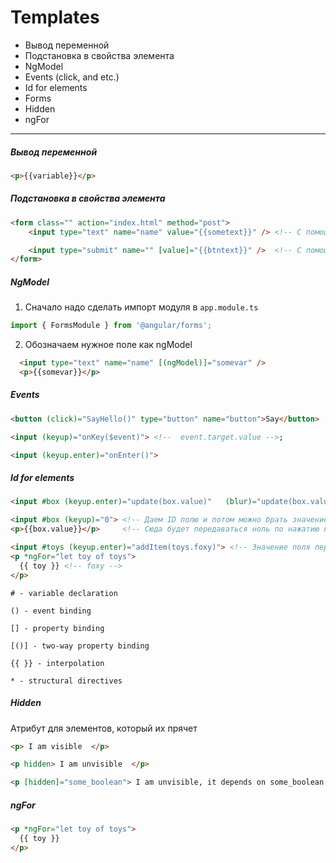 # Templates

* Вывод переменной
* Подстановка в свойства элемента
* NgModel
* Events (click, and etc.)
* Id for elements
* Forms
* Hidden
* ngFor


---

##### Вывод переменной
```html
<p>{{variable}}</p>

```

##### Подстановка в свойства элемента
```html
<form class="" action="index.html" method="post">
    <input type="text" name="name" value="{{sometext}}" /> <!-- С помощью {{var}} -->

    <input type="submit" name="" [value]="{{btntext}}" />  <!-- С помощью [property]="var" -->
</form>
```

##### NgModel
1) Сначало надо сделать импорт модуля в `app.module.ts`

```ts
import { FormsModule } from '@angular/forms';
```

2) Обозначаем нужное поле как ngModel
```html
  <input type="text" name="name" [(ngModel)]="somevar" />
  <p>{{somevar}}</p>

```




##### Events
```html
<button (click)="SayHello()" type="button" name="button">Say</button>  <!-- Запустит ф-цию из .ts файла SayHello() -->

<input (keyup)="onKey($event)"> <!--  event.target.value -->;

<input (keyup.enter)="onEnter()">
```

##### Id for elements

```html
<input #box (keyup.enter)="update(box.value)"   (blur)="update(box.value)">

<input #box (keyup)="0"> <!-- Даем ID полю и потом можно брать значение из этого поля по его ID -->
<p>{{box.value}}</p>     <!-- Сюда будет передаваться ноль по нажатию на кнопки -->

<input #toys (keyup.enter)="addItem(toys.foxy)"> <!-- Значение поля передаеться в ф-цию где добавляеться массив "toys" -->
<p *ngFor="let toy of toys">
  {{ toy }} <!-- foxy -->
</p>                                 

```
```
# - variable declaration

() - event binding

[] - property binding

[()] - two-way property binding

{{ }} - interpolation

* - structural directives
```




##### Hidden
Атрибут для элементов, который их прячет
```html
<p> I am visible  </p>

<p hidden> I am unvisible  </p>

<p [hidden]="some_boolean"> I am unvisible, it depends on some_boolean </p>
```


##### ngFor
```html
<p *ngFor="let toy of toys">
  {{ toy }}    
</p>    
```

